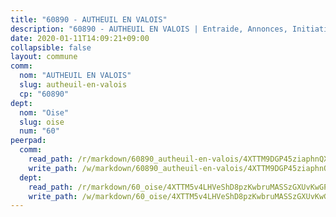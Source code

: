 ```yaml
---
title: "60890 - AUTHEUIL EN VALOIS"
description: "60890 - AUTHEUIL EN VALOIS | Entraide, Annonces, Initiatives"
date: 2020-01-11T14:09:21+09:00
collapsible: false
layout: commune
comm:
  nom: "AUTHEUIL EN VALOIS"
  slug: autheuil-en-valois
  cp: "60890"
dept:
  nom: "Oise"
  slug: oise
  num: "60"
peerpad:
  comm:
    read_path: /r/markdown/60890_autheuil-en-valois/4XTTM9DGP45ziaphnQXf22E9ispRybEyXQxEf2dQKcktW9X9a
    write_path: /w/markdown/60890_autheuil-en-valois/4XTTM9DGP45ziaphnQXf22E9ispRybEyXQxEf2dQKcktW9X9a-K3TgUw4Shvzwe9wjxHMEGhgR5Uh8Nyuhe9dygTwbw98QrwRmKQT2TLT1synTyZaDdYy47wYs7hwTNrs3fzg3pATpJ3BNKVmr7cKWG9grq7C6pEQbJy8tYAUsb313hAdWPFYAPbjn
  dept:
    read_path: /r/markdown/60_oise/4XTTM5v4LHVeShD8pzKwbruMASSzGXUvKwGPyPNR6Aq6aruGY
    write_path: /w/markdown/60_oise/4XTTM5v4LHVeShD8pzKwbruMASSzGXUvKwGPyPNR6Aq6aruGY-K3TgTfEPmBuMGxs3WizC7aafmuSUvuvwsE7nM986pS4fEczEhokrfL1mXNtU722XatpEcDhfhLf5xd24JkCKBD4DcQHeF5CYjEkAVzDN3PuQerZfYGZ5zy2XFcJNh2Z1pYjLoQTn
---
```


